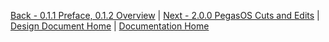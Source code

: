 [Back - 0.1.1 Preface, 0.1.2 Overview](0_PREFACE_OVERVIEW.md) | [Next - 2.0.0 PegasOS Cuts and Edits](2_PEGASOS_CUTS_EDITS.md) | 
[Design Document Home](ADD_DESIGN_DOCUMENT.md) | [Documentation Home](../README.md)